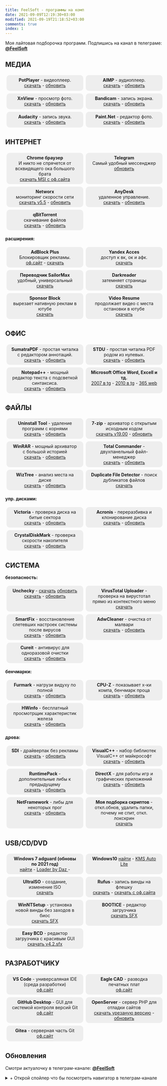 ```yaml
---
title: FeelSoft - программы на комп
date: 2021-09-09T12:19:30+03:00
modified: 2021-09-19T21:18:52+03:00
comments: true
index: 1
---
```


Моя лайтовая подборочка программ. Подпишись на канал в телеграме: [**@FeelSoft**](https://t.me/s/FeelSoft)

<style>
.drid {
	overflow: hidden; 
	flex-wrap: wrap;
	}
.grid ul {  
	//display: table;
	//flex-wrap: wrap;
	display: flex;
	flex-flow: row wrap;
	padding: 0;
	}
.grid li {
	text-align:center;
	float: left;
	box-sizing: border-box;
	width: calc(50% - 8px);
	padding: 7px 10px;
	background: #eee;
	margin: 4px; 
	list-style-type: none;
	min-height: 50px;
	//height: 5em;
	padding-left: 15px;
	padding-right: 15px;
	border-radius: 10px;
	}
</style>

<div class="grid" markdown="1">


## **МЕДИА**

- **PotPlayer** - видеоплеер.  
[скачать](#) -
[обновить](#)
- **AIMP** - аудиоплеер.  
[скачать](#) -
[обновить](#)
- **XnView** - просмотр фото.  
[скачать](#) -
[обновить](#)
- **Bandicam** - запись экрана.  
[скачать](#) -
[обновить](#)
- **Audacity** - запись звука.  
[скачать](#) -
[обновить](#)
- **Paint.Net** - редактор фото.  
[скачать](#) -
[обновить](#)


## **ИНТЕРНЕТ**
- **Chrome браузер**<br>И никто не спрячется от всквидящего ока большого брата<br>
  [скачать MSI с оф.сайта](#)
- **Telegram**<br>Самый удобный мессенджер<br>
  [обновить](#)
- **Networx**<br>мониторинг скорости сети<br>
  [скачать v5.5](#) -
  [обновить](#)
- **AnyDesk**<br>удаленное управление.<br>
  [скачать](#) -
  [обновить](#)
- **qBitTorrent**<br>скачивание файлов<br>
  [скачать](#) -
  [обновить](#)

**расширения:** 
- **AdBlock Plus**<br>Блокировщик рекламы.<br>
  [оф.сайт](#) -
  [скачать](#)
- **Yandex Acces**<br>доступ к вк, ок и афк.<br>
  [скачать](#)
- **Переводчик SailorMax**<br>удобный, универсальный<br>
  [скачать](#)
- **Darkreader**<br>затемняет страницы<br>
  [скачать](#)
- **Sponsor Block**<br>вырезает нативную реклам в ютубе<br>
  [скачать](#)
- **Video Resume**<br>продолжает видео с места остановки в ютубе<br>
  [скачать](#)

## **ОФИС**
- **SumatraPDF** - простая читалка с редактором аннотаций.  
  [скачать](#) -
  [обновить](#)
- **STDU** - простая читалка PDF родом из нулевых.  
  [скачать](#) -
  [обновить](#)
- **Notepad++** - мощный редактор текста с подсветкой синтаксиса.     
  [скачать](#) - 
  [обновить](https://notepad-plus-plus.org/downloads/)
- **Microsoft Office Word, Excell и тд.**  
  [2007 в tg](#) -
  [2010 в tg](#) -
  [365 web](#)


## **ФАЙЛЫ**
- **Uninstall Tool** - удаление программ с корнями  
[скачать](#) -
[обновить](#)
- **7-zip** - архиватор с открытым исходным кодом  
[скачать v19.00](#) -
[обновить](#)
- **WinRAR** - мощный архиватор с большой историей  
[скачать](#) -
[обновить](#)
- **Total Commander** - двухпанельный файл-менеджер  
[скачать](#) -
[обновить](#)
- **WizTree** - анализ места на диске  
[скачать](#) -
[обновить](#)
- **Duplicate File Detector** - поиск дубликатов файлов  
[скачать](#)

**упр. дисками:**   
- **Victoria** - проверка диска на битые сектора  
[скачать](#) -
[обновить](#)
- **Acronis** - переразбивка и клонирование диска  
[скачать](#) -
[обновить](#)
- **CrystalDiskMark** - проверка скорости накопителя  
[скачать](#) -
[обновить](#)

## **СИСТЕМА**
**безопасность:** 
- **Unchecky** - [скачать](#) [обновить](#)  
[скачать](#) -
[обновить](#)
- **VirusTotal Uploader** - проверка на вирустотал прямо из контекстного меню  
[скачать](#)
- **SmartFix** - восстановление слетевших настроек системы после вирусов  
[скачать](#) -
[обновить](#)
- **AdwCleaner** - очистка от малвари  
[скачать](#) -
[обновить](#)
- **Cureit** - антивирус для одноразовой очистки  
[скачать](#) -
[обновить](#)

**бенчмарки:** 
- **Furmark** - нагрузи видуху по полной  
[скачать](#) -
[обновить](#)
- **CPU-Z** - показывает х-ки компа, бенчмарк проца  
[скачать](#) -
[обновить](#)
- **HWinfo** - бесплатный просмотрщик характеристик железа  
[скачать](#) -
[обновить](#)

**дрова:** 
- **SDI** - драйверпак без рекламы  
[скачать](#) -
[обновить](#)
- **VisualC++** - набор библиотек VisualC++ от майкрософт  
[скачать](#) -
[обновить](#)
- **RuntimePack** - дополнительные либы к предыдущему  
[скачать](#) -
[обновить](#)
- **DirectX** - для работы игр и графических приложений  
[скачать](#) -
[обновить](#)
- **NetFramework** - либы для некоторых прог  
[скачать](#) -
[обновить](#)
- **Моя подборка скриптов** - откл.обнов, удалить папки, почему не спит, откл. локскрин  
[скачать](#)

## **USB/CD/DVD**
- **Windows 7 adguard (обновы по 2021 год)**  
[найти](#) -
[Loader by Daz ](#) -
- **Windows10**
[найти](#) - 
[KMS Auto Lite](#) 
- **UltraISO** - создание, изменение ISO  
[скачать](#)
- **Rufus** - запись винды на флешку  
[скачать](#) -
[скачать с оф.сайта](#)
- **WinNTSetup** - установка новой винды без заходов в биос  
[скачать SFX](#)
- **BOOTICE** - редактор загрузчика  
[скачать SFX](#)
- **Easy BCD** - редактор загрузчика с красивым GUI    
[скачать v4.2.sfx](https://tlgur.com/d/4rqo5v7g)

## **РАЗРАБОТЧИКУ**
- **VS Code** - универсаляная IDE (среда разработки)    
[оф.сайт](#)
- **Eagle CAD** - разводка печатных плат  
[оф.сайт](#)
- **GitHub Desktop** - GUI для системой контроля версий Git  
[оф.сайт](#)
- **OpenServer** - сервер PHP для отладки сайтов  
[скачать урезаную версию](#) -
[обновить](#)
- **Gitea** - серверная часть Git
[оф.сайт](#)


</div>

## **Обновления**
Смотри актуалочку в телеграм-канале: <a href="https://t.me/s/FeelSoft"><b>@FeelSoft</b></a>

<details markdown="1"><summary markdown="0">+ Открой спойлер что бы посмотреть навигатор в телеграм-канале</summary>
<center><a style="font-size: 13px;" href="https://t.me/s/FeelSoftWin/125"><strong>t.me/FeelSoftWin</strong></a></center>  
<script async src="https://telegram.org/js/telegram-widget.js?15" data-telegram-post="FeelSoftWin/125" data-width="100%"></script>
</details>
